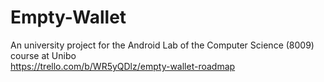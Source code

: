 # Empty-Wallet
An university project for the Android Lab of the Computer Science (8009) course at Unibo  
https://trello.com/b/WR5yQDlz/empty-wallet-roadmap
